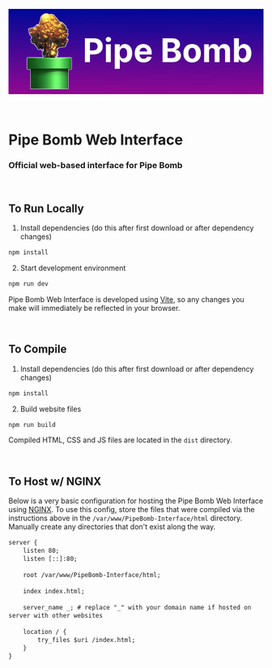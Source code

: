 ![Pipe Bomb Banner](https://raw.githubusercontent.com/Pipe-Bomb/.github/master/assets/github/Banner.jpg)

&nbsp;

# Pipe Bomb Web Interface
### Official web-based interface for Pipe Bomb

&nbsp;

## To Run Locally

1. Install dependencies (do this after first download or after dependency changes)

```sh
npm install
```

2. Start development environment

```sh
npm run dev
```

Pipe Bomb Web Interface is developed using [Vite](https://vitejs.dev/), so any changes you make will immediately be reflected in your browser.

&nbsp;

## To Compile

1. Install dependencies (do this after first download or after dependency changes)

```sh
npm install
```

2. Build website files

```sh
npm run build
```

Compiled HTML, CSS and JS files are located in the `dist` directory.

&nbsp;

## To Host w/ NGINX

Below is a very basic configuration for hosting the Pipe Bomb Web Interface using [NGINX](https://www.nginx.com). To use this config, store the files that were compiled via the instructions above in the `/var/www/PipeBomb-Interface/html` directory. Manually create any directories that don't exist along the way.

```nginx
server {
	listen 80;
	listen [::]:80;

	root /var/www/PipeBomb-Interface/html;

	index index.html;

	server_name _; # replace "_" with your domain name if hosted on server with other websites

	location / {
		try_files $uri /index.html;
	}
}
```
